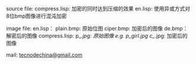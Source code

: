 source file:
	compress.lisp:
		加密的同时达到压缩的效果
	en.lisp:
		使用异或方式对8位bmp图像进行混沌加密

image file:
	en.lisp：
		plain.bmp:	原始位图
		ciper.bmp:	加密后的图像
		de.bmp：	解密后的图像
	compress.lisp:
		p_*.jpg:	原始图像	e.g. p_girl.jpg
		c_*.jpg:	加密后的图像

mail:	tecnodechina@gmail.com
